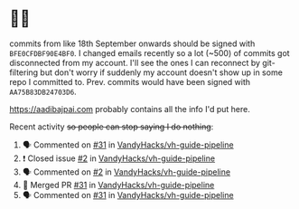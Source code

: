 # 👋🏻
<!--
**aadibajpai/aadibajpai** is a ✨ _special_ ✨ repository because its `README.md` (this file) appears on your GitHub profile.
-->
commits from like 18th September onwards should be signed with `BFE0CFDBF90E4BF0`. I changed emails recently so a lot (~500) of commits got disconnected from my account. I'll see the ones I can reconnect by git-filtering but don't worry if suddenly my account doesn't show up in some repo I committed to. Prev. commits would have been signed with `AA75B83DB24703D6`.

https://aadibajpai.com probably contains all the info I'd put here.

Recent activity ~~so people can stop saying I do nothing~~:
<!--START_SECTION:activity-->
1. 🗣 Commented on [#31](https://github.com/VandyHacks/vh-guide-pipeline/issues/31) in [VandyHacks/vh-guide-pipeline](https://github.com/VandyHacks/vh-guide-pipeline)
2. ❗️ Closed issue [#2](https://github.com/VandyHacks/vh-guide-pipeline/issues/2) in [VandyHacks/vh-guide-pipeline](https://github.com/VandyHacks/vh-guide-pipeline)
3. 🗣 Commented on [#2](https://github.com/VandyHacks/vh-guide-pipeline/issues/2) in [VandyHacks/vh-guide-pipeline](https://github.com/VandyHacks/vh-guide-pipeline)
4. 🎉 Merged PR [#31](https://github.com/VandyHacks/vh-guide-pipeline/pull/31) in [VandyHacks/vh-guide-pipeline](https://github.com/VandyHacks/vh-guide-pipeline)
5. 🗣 Commented on [#31](https://github.com/VandyHacks/vh-guide-pipeline/issues/31) in [VandyHacks/vh-guide-pipeline](https://github.com/VandyHacks/vh-guide-pipeline)
<!--END_SECTION:activity-->
